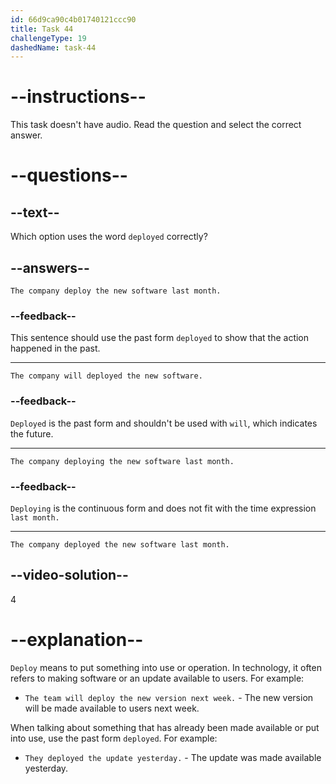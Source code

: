```yaml
---
id: 66d9ca90c4b01740121ccc90
title: Task 44
challengeType: 19
dashedName: task-44
---
```


# --instructions--

This task doesn't have audio. Read the question and select the correct answer.

# --questions--

## --text--

Which option uses the word `deployed` correctly?

## --answers--

`The company deploy the new software last month.`

### --feedback--

This sentence should use the past form `deployed` to show that the action happened in the past.

---

`The company will deployed the new software.`

### --feedback--

`Deployed` is the past form and shouldn't be used with `will`, which indicates the future.

---

`The company deploying the new software last month.`

### --feedback--

`Deploying` is the continuous form and does not fit with the time expression `last month.`

---

`The company deployed the new software last month.`

## --video-solution--

4

# --explanation--

`Deploy` means to put something into use or operation. In technology, it often refers to making software or an update available to users. For example: 

- `The team will deploy the new version next week.` - The new version will be made available to users next week.

When talking about something that has already been made available or put into use, use the past form `deployed`. For example:

- `They deployed the update yesterday.` - The update was made available yesterday.
